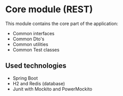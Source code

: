 # Core module (REST)
This module contains the core part of the application:

- Common interfaces
- Common Dto's
- Common utilities
- Common Test classes

## Used technologies
- Spring Boot
- H2 and Redis (database)
- Junit with Mockito and PowerMockito
